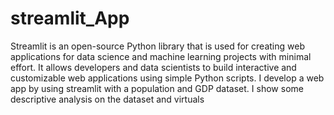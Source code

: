 # streamlit_App
Streamlit is an open-source Python library that is used for creating web applications for data science and machine learning projects with minimal effort. It allows developers and data scientists to build interactive and customizable web applications using simple Python scripts.
I develop a web app by using streamlit with a population and GDP dataset. I show some descriptive analysis on the dataset and virtuals
